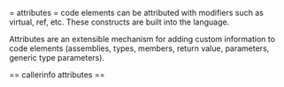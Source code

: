 = attributes =
code elements can be attributed with modifiers such as virtual, ref, etc. These constructs are built into the language.

Attributes are an extensible mechanism for adding custom information to code elements (assemblies, types, members, return value, parameters, generic type parameters).

== callerinfo attributes ==

